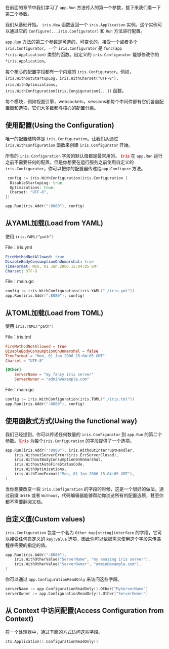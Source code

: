 在前面的章节中我们学习了 `app.Run` 方法传入的第一个参数，接下来我们看一下第二个参数。

我们从基础开始。 `iris.New` 函数返回一个 `iris.Application` 实例。这个实例可以通过它的 `Configure(...iris.Configurator)` 和 `Run` 方法进行配置。

`app.Run` 方法的第二个参数是可选的、可变长的，接受一个或者多个 `iris.Configurator`。一个 `iris.Configurator` 是 `func(app *iris.Application)` 类型的函数。自定义的 `iris.Configurator` 能够修改你的 `*iris.Application`。

每个核心的配置字段都有一个内建的 `iris.Configurator`。例如， `iris.WithoutStartupLog`，`iris.WithCharset("UTF-8")`，`iris.WithOptimizations`，`iris.WithConfiguration(iris.Congiguration{...})` 函数。


每个模块，例如视图引擎，websockets，sessions和每个中间件都有它们各自配置器和选项，它们大多数都与核心的配置分离。


## 使用配置(Using the Configuration)

唯一的配置结构体是 `iris.Configuration`。让我们从通过 `iris.WithConfiguration` 函数来创建 `iris.Configurator` 开始。

所有的 `iris.Configuration` 字段的默认值都是最常用的。 <font color=red>**`Iris`**</font> 在 `app.Run` 运行之前不需要任何的配置。但是你想要在运行服务之前使用自定义的 `iris.Configurator`，你可以把你的配置器传递给`app.Configure` 方法。

```go
 config := iris.WithConfiguration(iris.Configuration {
  DisableStartupLog: true,
  Optimizations: true,
  Charset: "UTF-8",
})

app.Run(iris.Addr(":8080"), config)
```

## 从YAML加载(Load from YAML)

使用 `iris.YAML("path")`

File：iris.yml

```yaml
FireMethodNotAllowed: true
DisableBodyConsumptionOnUnmarshal: true
TimeFormat: Mon, 01 Jan 2006 15:04:05 GMT
Charset: UTF-8
```

File：main.go

```go
config := iris.WithConfiguration(iris.YAML("./iris.yml"))
app.Run(iris.Addr(":8080"), config)
```

## 从TOML加载(Load from TOML)

使用 `iris.TOML("path")`

File：iris.tml

```toml
FireMethodNotAllowed = true
DisableBodyConsumptionOnUnmarshal = false
TimeFormat = "Mon, 01 Jan 2006 15:04:05 GMT"
Charset = "UTF-8"

[Other]
    ServerName = "my fancy iris server"
    ServerOwner = "admin@example.com"
```

File：main.go

```go
config := iris.WithConfiguration(iris.TOML("./iris.tml"))
app.Run(iris.Addr(":8080"), config)
```

## 使用函数式方式(Using the functional way)

我们已经提到，你可以传递任何数量的 `iris.Configurator` 到 `app.Run` 的第二个参数。I<font color=red>**`Iris`**</font> 为每个`iris.Configuration` 的字段提供了一个选项。

```go
app.Run(iris.Addr(":8080"), iris.WithoutInterruptHandler,
    iris.WithoutServerError(iris.ErrServerClosed),
    iris.WithoutBodyConsumptionOnUnmarshal,
    iris.WithoutAutoFireStatusCode,
    iris.WithOptimizations,
    iris.WithTimeFormat("Mon, 01 Jan 2006 15:04:05 GMT"),
)
```

当你想要改变一些 `iris.Configuration` 的字段的时候，这是一个很好的做法。通过前缀 :`With` 或者 `Without`，代码编辑器能够帮助你浏览所有的配置选项，甚至你都不需要翻阅文档。

## 自定义值(Custom values)

`iris.Configuration` 包含一个名为 `Other map[string]interface` 的字段，它可以接受任何自定义的 `key:value` 选项，因此你可以依据需求使用这个字段来传递程序需要的指定的值。

```go
app.Run(iris.Addr(":8080"), 
    iris.WithOtherValue("ServerName", "my amazing iris server"),
    iris.WithOtherValue("ServerOwner", "admin@example.com"),
)
```

你可以通过 `app.ConfigurationReadOnly` 来访问这些字段。
	
```go
serverName := app.ConfigurationReadOnly().Other["MyServerName"]
serverOwner := app.ConfigurationReadOnly().Other["ServerOwner"]
```

## 从 Context 中访问配置(Access Configuration from Context)

在一个处理器中，通过下面的方式访问这些字段。

```go
ctx.Application().ConfigurationReadOnly()
```